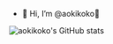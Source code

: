 - 👋 Hi, I’m @aokikoko👋  
<!-- - 👋👋👋👋👋👋👋👋👋👋👋👋👋👋👋👋👋👋👋👋👋 -->
![aokikoko's GitHub stats](https://github-readme-stats.vercel.app/api?username=aokikoko&theme=nightowl&show_icons=true)

<!---
aokikoko/aokikoko is a ✨ special ✨ repository because its `README.md` (this file) appears on your GitHub profile.
You can click the Preview link to take a look at your changes.
--->

<!-- <a href="https://phero.live/" target="_blank">我的自留地</a> -->
